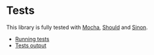 # Tests

This library is fully tested with [Mocha](https://mochajs.org/), [Should](http://shouldjs.github.io/) and [Sinon](http://sinonjs.org/).

* [Running tests](running_tests.md)
* [Tests output](tests_output.md)